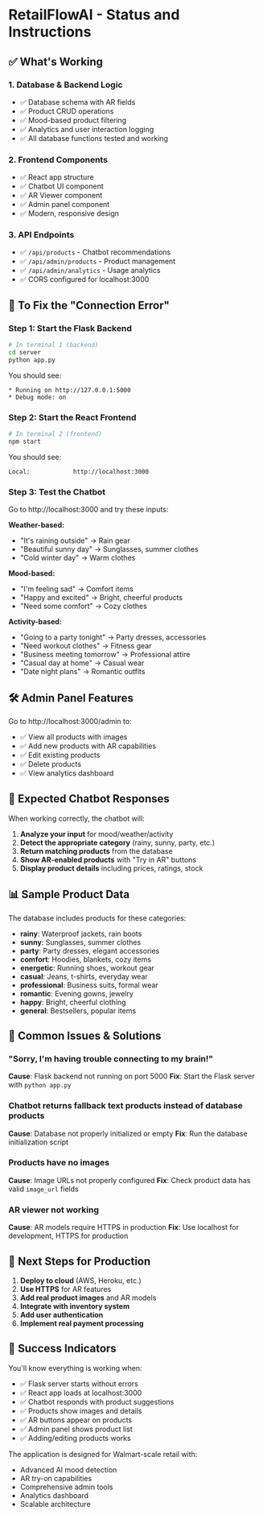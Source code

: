 # RetailFlowAI - Status and Instructions

## ✅ What's Working

### 1. Database & Backend Logic
- ✅ Database schema with AR fields
- ✅ Product CRUD operations  
- ✅ Mood-based product filtering
- ✅ Analytics and user interaction logging
- ✅ All database functions tested and working

### 2. Frontend Components
- ✅ React app structure
- ✅ Chatbot UI component
- ✅ AR Viewer component
- ✅ Admin panel component
- ✅ Modern, responsive design

### 3. API Endpoints
- ✅ `/api/products` - Chatbot recommendations
- ✅ `/api/admin/products` - Product management
- ✅ `/api/admin/analytics` - Usage analytics
- ✅ CORS configured for localhost:3000

## 🔧 To Fix the "Connection Error"

### Step 1: Start the Flask Backend
```bash
# In terminal 1 (backend)
cd server
python app.py
```
You should see:
```
* Running on http://127.0.0.1:5000
* Debug mode: on
```

### Step 2: Start the React Frontend  
```bash
# In terminal 2 (frontend)
npm start
```
You should see:
```
Local:            http://localhost:3000
```

### Step 3: Test the Chatbot
Go to http://localhost:3000 and try these inputs:

**Weather-based:**
- "It's raining outside" → Rain gear
- "Beautiful sunny day" → Sunglasses, summer clothes
- "Cold winter day" → Warm clothes

**Mood-based:**
- "I'm feeling sad" → Comfort items
- "Happy and excited" → Bright, cheerful products
- "Need some comfort" → Cozy clothes

**Activity-based:**
- "Going to a party tonight" → Party dresses, accessories
- "Need workout clothes" → Fitness gear
- "Business meeting tomorrow" → Professional attire
- "Casual day at home" → Casual wear
- "Date night plans" → Romantic outfits

## 🛠️ Admin Panel Features

Go to http://localhost:3000/admin to:
- ✅ View all products with images
- ✅ Add new products with AR capabilities
- ✅ Edit existing products
- ✅ Delete products
- ✅ View analytics dashboard

## 🎯 Expected Chatbot Responses

When working correctly, the chatbot will:

1. **Analyze your input** for mood/weather/activity
2. **Detect the appropriate category** (rainy, sunny, party, etc.)
3. **Return matching products** from the database
4. **Show AR-enabled products** with "Try in AR" buttons
5. **Display product details** including prices, ratings, stock

## 📊 Sample Product Data

The database includes products for these categories:
- **rainy**: Waterproof jackets, rain boots
- **sunny**: Sunglasses, summer clothes  
- **party**: Party dresses, elegant accessories
- **comfort**: Hoodies, blankets, cozy items
- **energetic**: Running shoes, workout gear
- **casual**: Jeans, t-shirts, everyday wear
- **professional**: Business suits, formal wear
- **romantic**: Evening gowns, jewelry
- **happy**: Bright, cheerful clothing
- **general**: Bestsellers, popular items

## 🚨 Common Issues & Solutions

### "Sorry, I'm having trouble connecting to my brain!"
**Cause**: Flask backend not running on port 5000
**Fix**: Start the Flask server with `python app.py`

### Chatbot returns fallback text products instead of database products
**Cause**: Database not properly initialized or empty
**Fix**: Run the database initialization script

### Products have no images
**Cause**: Image URLs not properly configured
**Fix**: Check product data has valid `image_url` fields

### AR viewer not working
**Cause**: AR models require HTTPS in production
**Fix**: Use localhost for development, HTTPS for production

## 🌟 Next Steps for Production

1. **Deploy to cloud** (AWS, Heroku, etc.)
2. **Use HTTPS** for AR features
3. **Add real product images** and AR models
4. **Integrate with inventory system**
5. **Add user authentication**
6. **Implement real payment processing**

## 🎉 Success Indicators

You'll know everything is working when:
- ✅ Flask server starts without errors
- ✅ React app loads at localhost:3000
- ✅ Chatbot responds with product suggestions
- ✅ Products show images and details
- ✅ AR buttons appear on products
- ✅ Admin panel shows product list
- ✅ Adding/editing products works

The application is designed for Walmart-scale retail with:
- Advanced AI mood detection
- AR try-on capabilities
- Comprehensive admin tools
- Analytics dashboard
- Scalable architecture
